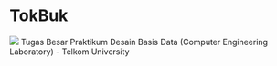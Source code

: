 TokBuk
======
<a href="https://codeclimate.com/repos/563dab0f6956802d46009ac3/feed"><img src="https://codeclimate.com/repos/563dab0f6956802d46009ac3/badges/802bf2760583c558f277/gpa.svg" /></a>
Tugas Besar Praktikum Desain Basis Data (Computer Engineering Laboratory) - Telkom University
<!-- TokBuk Preview : http://s15.postimg.org/ynv0sn5xl/Tok_Buk.png  -->
